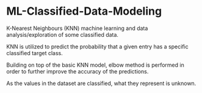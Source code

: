 # ML-Classified-Data-Modeling
K-Nearest Neighbours (KNN) machine learning and data analysis/exploration of some classified data.

KNN is utilized to predict the probability that a given entry has a specific classified target class.

Building on top of the basic KNN model, elbow method is performed in order to further improve the accuracy of the predictions.

As the values in the dataset are classified, what they represent is unknown.
